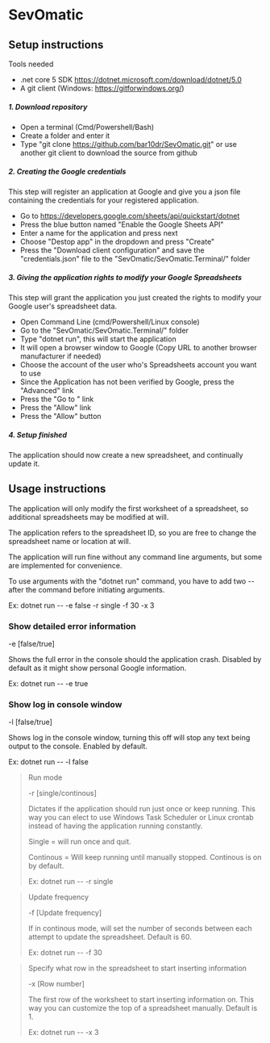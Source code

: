 # SevOmatic

## Setup instructions
Tools needed
- .net core 5 SDK https://dotnet.microsoft.com/download/dotnet/5.0
- A git client (Windows: https://gitforwindows.org/)

##### 1. Download repository
- Open a terminal (Cmd/Powershell/Bash)
- Create a folder and enter it
- Type "git clone https://github.com/bar10dr/SevOmatic.git" or use another git client to download the source from github

##### 2. Creating the Google credentials
This step will register an application at Google and give you a json file containing the credentials for your registered application.
- Go to https://developers.google.com/sheets/api/quickstart/dotnet
- Press the blue button named "Enable the Google Sheets API"
- Enter a name for the application and press next
- Choose "Destop app" in the dropdown and press "Create"
- Press the "Download client configuration" and save the "credentials.json" file to the "SevOmatic/SevOmatic.Terminal/" folder

##### 3. Giving the application rights to modify your Google Spreadsheets
This step will grant the application you just created the rights to modify your Google user's spreadsheet data.
- Open Command Line (cmd/Powershell/Linux console)
- Go to the "SevOmatic/SevOmatic.Terminal/" folder
- Type "dotnet run", this will start the application
- It will open a browser window to Google (Copy URL to another browser manufacturer if needed)
- Choose the account of the user who's Spreadsheets account you want to use
- Since the Application has not been verified by Google, press the "Advanced" link
- Press the "Go to <whatever name you gave your application>" link
- Press the "Allow" link
- Press the "Allow" button

##### 4. Setup finished
The application should now create a new spreadsheet, and continually update it.

## Usage instructions
The application will only modify the first worksheet of a spreadsheet, so additional spreadsheets may be modified at will.

The application refers to the spreadsheet ID, so you are free to change the spreadsheet name or location at will.

The application will run fine without any command line arguments, but some are implemented for convenience.

To use arguments with the "dotnet run" command, you have to add two -- after the command before initiating arguments.

Ex: dotnet run -- -e false -r single -f 30 -x 3

### Show detailed error information

 -e [false/true]

 Shows the full error in the console should the application crash. Disabled by default as it might show personal Google information.
 
 Ex: dotnet run -- -e true

### Show log in console window

-l [false/true]
 
Shows log in the console window, turning this off will stop any text being output to the console. Enabled by default.
 
Ex: dotnet run -- -l false

> Run mode
>
> -r [single/continous]
>
> Dictates if the application should run just once or keep running. This way you can elect to use Windows Task Scheduler or Linux crontab instead of having the application running constantly.
>
> Single = will run once and quit.
>
> Continous = Will keep running until manually stopped. Continous is on by default.
> 
> Ex: dotnet run -- -r single

> Update frequency
>
> -f [Update frequency]
>
> If in continous mode, will set the number of seconds between each attempt to update the spreadsheet. Default is 60.
> 
> Ex: dotnet run -- -f 30

> Specify what row in the spreadsheet to start inserting information
>
> -x [Row number]
>
> The first row of the worksheet to start inserting information on. This way you can customize the top of a spreadsheet manually. Default is 1.
> 
> Ex: dotnet run -- -x 3
